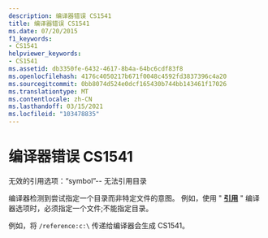 ```yaml
---
description: 编译器错误 CS1541
title: 编译器错误 CS1541
ms.date: 07/20/2015
f1_keywords:
- CS1541
helpviewer_keywords:
- CS1541
ms.assetid: db3350fe-6432-4617-8b4a-64bc6cdf83f8
ms.openlocfilehash: 4176c4050217b671f0048c4592fd3837396c4a20
ms.sourcegitcommit: 0bb8074d524e0dcf165430b744bb143461f17026
ms.translationtype: MT
ms.contentlocale: zh-CN
ms.lasthandoff: 03/15/2021
ms.locfileid: "103478835"
---
```

# <a name="compiler-error-cs1541"></a>编译器错误 CS1541

无效的引用选项：“symbol”-- 无法引用目录  
  
 编译器检测到尝试指定一个目录而非特定文件的意图。 例如，使用 " [**引用**](../language-reference/compiler-options/inputs.md#references) " 编译器选项时，必须指定一个文件;不能指定目录。  
  
 例如，将 `/reference:c:\` 传递给编译器会生成 CS1541。
